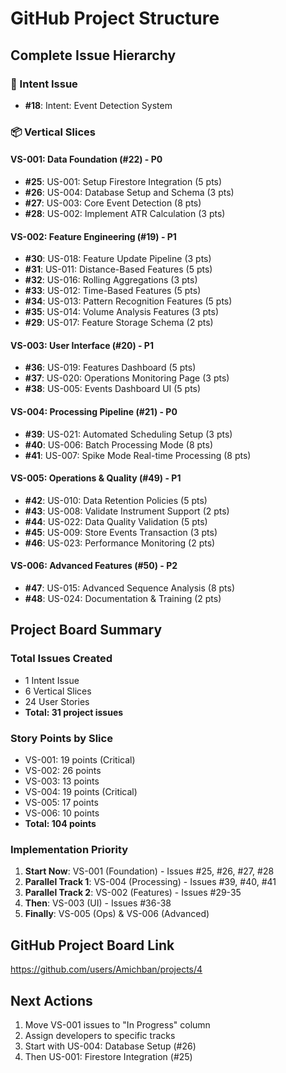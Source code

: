 # GitHub Project Structure

## Complete Issue Hierarchy

### 🎯 Intent Issue
- **#18**: Intent: Event Detection System

### 📦 Vertical Slices

#### VS-001: Data Foundation (#22) - P0
- **#25**: US-001: Setup Firestore Integration (5 pts)
- **#26**: US-004: Database Setup and Schema (3 pts) 
- **#27**: US-003: Core Event Detection (8 pts)
- **#28**: US-002: Implement ATR Calculation (3 pts)

#### VS-002: Feature Engineering (#19) - P1
- **#30**: US-018: Feature Update Pipeline (3 pts)
- **#31**: US-011: Distance-Based Features (5 pts)
- **#32**: US-016: Rolling Aggregations (3 pts)
- **#33**: US-012: Time-Based Features (5 pts)
- **#34**: US-013: Pattern Recognition Features (5 pts)
- **#35**: US-014: Volume Analysis Features (3 pts)
- **#29**: US-017: Feature Storage Schema (2 pts)

#### VS-003: User Interface (#20) - P1
- **#36**: US-019: Features Dashboard (5 pts)
- **#37**: US-020: Operations Monitoring Page (3 pts)
- **#38**: US-005: Events Dashboard UI (5 pts)

#### VS-004: Processing Pipeline (#21) - P0
- **#39**: US-021: Automated Scheduling Setup (3 pts)
- **#40**: US-006: Batch Processing Mode (8 pts)
- **#41**: US-007: Spike Mode Real-time Processing (8 pts)

#### VS-005: Operations & Quality (#49) - P1
- **#42**: US-010: Data Retention Policies (5 pts)
- **#43**: US-008: Validate Instrument Support (2 pts)
- **#44**: US-022: Data Quality Validation (5 pts)
- **#45**: US-009: Store Events Transaction (3 pts)
- **#46**: US-023: Performance Monitoring (2 pts)

#### VS-006: Advanced Features (#50) - P2
- **#47**: US-015: Advanced Sequence Analysis (8 pts)
- **#48**: US-024: Documentation & Training (2 pts)

## Project Board Summary

### Total Issues Created
- 1 Intent Issue
- 6 Vertical Slices
- 24 User Stories
- **Total: 31 project issues**

### Story Points by Slice
- VS-001: 19 points (Critical)
- VS-002: 26 points
- VS-003: 13 points  
- VS-004: 19 points (Critical)
- VS-005: 17 points
- VS-006: 10 points
- **Total: 104 points**

### Implementation Priority
1. **Start Now**: VS-001 (Foundation) - Issues #25, #26, #27, #28
2. **Parallel Track 1**: VS-004 (Processing) - Issues #39, #40, #41
3. **Parallel Track 2**: VS-002 (Features) - Issues #29-35
4. **Then**: VS-003 (UI) - Issues #36-38
5. **Finally**: VS-005 (Ops) & VS-006 (Advanced)

## GitHub Project Board Link
https://github.com/users/Amichban/projects/4

## Next Actions
1. Move VS-001 issues to "In Progress" column
2. Assign developers to specific tracks
3. Start with US-004: Database Setup (#26)
4. Then US-001: Firestore Integration (#25)